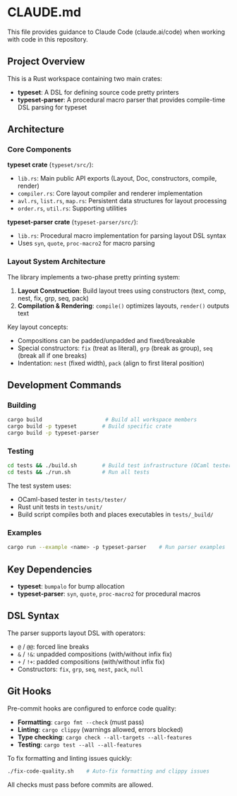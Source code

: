 # CLAUDE.md

This file provides guidance to Claude Code (claude.ai/code) when working with code in this repository.

## Project Overview

This is a Rust workspace containing two main crates:
- **typeset**: A DSL for defining source code pretty printers
- **typeset-parser**: A procedural macro parser that provides compile-time DSL parsing for typeset

## Architecture

### Core Components

**typeset crate** (`typeset/src/`):
- `lib.rs`: Main public API exports (Layout, Doc, constructors, compile, render)
- `compiler.rs`: Core layout compiler and renderer implementation
- `avl.rs`, `list.rs`, `map.rs`: Persistent data structures for layout processing
- `order.rs`, `util.rs`: Supporting utilities

**typeset-parser crate** (`typeset-parser/src/`):
- `lib.rs`: Procedural macro implementation for parsing layout DSL syntax
- Uses `syn`, `quote`, `proc-macro2` for macro parsing

### Layout System Architecture

The library implements a two-phase pretty printing system:
1. **Layout Construction**: Build layout trees using constructors (text, comp, nest, fix, grp, seq, pack)
2. **Compilation & Rendering**: `compile()` optimizes layouts, `render()` outputs text

Key layout concepts:
- Compositions can be padded/unpadded and fixed/breakable
- Special constructors: `fix` (treat as literal), `grp` (break as group), `seq` (break all if one breaks)
- Indentation: `nest` (fixed width), `pack` (align to first literal position)

## Development Commands

### Building
```bash
cargo build                    # Build all workspace members
cargo build -p typeset        # Build specific crate
cargo build -p typeset-parser
```

### Testing
```bash
cd tests && ./build.sh        # Build test infrastructure (OCaml tester + Rust unit tests)
cd tests && ./run.sh          # Run all tests
```

The test system uses:
- OCaml-based tester in `tests/tester/` 
- Rust unit tests in `tests/unit/`
- Build script compiles both and places executables in `tests/_build/`

### Examples
```bash
cargo run --example <name> -p typeset-parser    # Run parser examples
```

## Key Dependencies

- **typeset**: `bumpalo` for bump allocation
- **typeset-parser**: `syn`, `quote`, `proc-macro2` for procedural macros

## DSL Syntax

The parser supports layout DSL with operators:
- `@` / `@@`: forced line breaks
- `&` / `!&`: unpadded compositions (with/without infix fix)
- `+` / `!+`: padded compositions (with/without infix fix)
- Constructors: `fix`, `grp`, `seq`, `nest`, `pack`, `null`

## Git Hooks

Pre-commit hooks are configured to enforce code quality:
- **Formatting**: `cargo fmt --check` (must pass)
- **Linting**: `cargo clippy` (warnings allowed, errors blocked)
- **Type checking**: `cargo check --all-targets --all-features`
- **Testing**: `cargo test --all --all-features`

To fix formatting and linting issues quickly:
```bash
./fix-code-quality.sh    # Auto-fix formatting and clippy issues
```

All checks must pass before commits are allowed.
